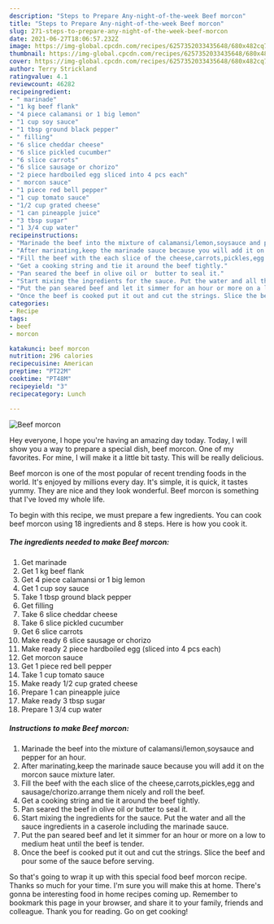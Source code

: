 ```yaml
---
description: "Steps to Prepare Any-night-of-the-week Beef morcon"
title: "Steps to Prepare Any-night-of-the-week Beef morcon"
slug: 271-steps-to-prepare-any-night-of-the-week-beef-morcon
date: 2021-06-27T18:06:57.232Z
image: https://img-global.cpcdn.com/recipes/6257352033435648/680x482cq70/beef-morcon-recipe-main-photo.jpg
thumbnail: https://img-global.cpcdn.com/recipes/6257352033435648/680x482cq70/beef-morcon-recipe-main-photo.jpg
cover: https://img-global.cpcdn.com/recipes/6257352033435648/680x482cq70/beef-morcon-recipe-main-photo.jpg
author: Terry Strickland
ratingvalue: 4.1
reviewcount: 46282
recipeingredient:
- " marinade"
- "1 kg beef flank"
- "4 piece calamansi or 1 big lemon"
- "1 cup soy sauce"
- "1 tbsp ground black pepper"
- " filling"
- "6 slice cheddar cheese"
- "6 slice pickled cucumber"
- "6 slice carrots"
- "6 slice sausage or chorizo"
- "2 piece hardboiled egg sliced into 4 pcs each"
- " morcon sauce"
- "1 piece red bell pepper"
- "1 cup tomato sauce"
- "1/2 cup grated cheese"
- "1 can pineapple juice"
- "3 tbsp sugar"
- "1 3/4 cup water"
recipeinstructions:
- "Marinade the beef into the mixture of calamansi/lemon,soysauce and pepper for an hour."
- "After marinating,keep the marinade sauce because you will add it on the morcon sauce mixture later."
- "Fill the beef with the each slice of the cheese,carrots,pickles,egg and sausage/chorizo.arrange them nicely and roll the beef."
- "Get a cooking string and tie it around the beef tightly."
- "Pan seared the beef in olive oil or  butter to seal it."
- "Start mixing the ingredients for the sauce. Put the water and all the sauce ingredients in a caserole including the marinade sauce."
- "Put the pan seared beef and let it simmer for an hour or more on a low to medium heat until the beef is tender."
- "Once the beef is cooked put it out and cut the strings. Slice the beef and pour some of the sauce before serving."
categories:
- Recipe
tags:
- beef
- morcon

katakunci: beef morcon 
nutrition: 296 calories
recipecuisine: American
preptime: "PT22M"
cooktime: "PT48M"
recipeyield: "3"
recipecategory: Lunch

---
```



![Beef morcon](https://img-global.cpcdn.com/recipes/6257352033435648/680x482cq70/beef-morcon-recipe-main-photo.jpg)

Hey everyone, I hope you're having an amazing day today. Today, I will show you a way to prepare a special dish, beef morcon. One of my favorites. For mine, I will make it a little bit tasty. This will be really delicious.

Beef morcon is one of the most popular of recent trending foods in the world. It's enjoyed by millions every day. It's simple, it is quick, it tastes yummy. They are nice and they look wonderful. Beef morcon is something that I've loved my whole life.




To begin with this recipe, we must prepare a few ingredients. You can cook beef morcon using 18 ingredients and 8 steps. Here is how you cook it.

<!--inarticleads1-->

##### The ingredients needed to make Beef morcon:

1. Get  marinade
1. Get 1 kg beef flank
1. Get 4 piece calamansi or 1 big lemon
1. Get 1 cup soy sauce
1. Take 1 tbsp ground black pepper
1. Get  filling
1. Take 6 slice cheddar cheese
1. Take 6 slice pickled cucumber
1. Get 6 slice carrots
1. Make ready 6 slice sausage or chorizo
1. Make ready 2 piece hardboiled egg (sliced into 4 pcs each)
1. Get  morcon sauce
1. Get 1 piece red bell pepper
1. Take 1 cup tomato sauce
1. Make ready 1/2 cup grated cheese
1. Prepare 1 can pineapple juice
1. Make ready 3 tbsp sugar
1. Prepare 1 3/4 cup water




<!--inarticleads2-->

##### Instructions to make Beef morcon:

1. Marinade the beef into the mixture of calamansi/lemon,soysauce and pepper for an hour.
1. After marinating,keep the marinade sauce because you will add it on the morcon sauce mixture later.
1. Fill the beef with the each slice of the cheese,carrots,pickles,egg and sausage/chorizo.arrange them nicely and roll the beef.
1. Get a cooking string and tie it around the beef tightly.
1. Pan seared the beef in olive oil or  butter to seal it.
1. Start mixing the ingredients for the sauce. Put the water and all the sauce ingredients in a caserole including the marinade sauce.
1. Put the pan seared beef and let it simmer for an hour or more on a low to medium heat until the beef is tender.
1. Once the beef is cooked put it out and cut the strings. Slice the beef and pour some of the sauce before serving.




So that's going to wrap it up with this special food beef morcon recipe. Thanks so much for your time. I'm sure you will make this at home. There's gonna be interesting food in home recipes coming up. Remember to bookmark this page in your browser, and share it to your family, friends and colleague. Thank you for reading. Go on get cooking!
